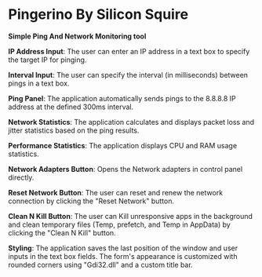 # Pingerino By Silicon Squire
**Simple Ping And Network Monitoring tool**


**IP Address Input**: The user can enter an IP address in a text box to specify the target IP for pinging.

**Interval Input**: The user can specify the interval (in milliseconds) between pings in a text box.

**Ping Panel**: The application automatically sends pings to the 8.8.8.8 IP address at the defined 300ms interval.

**Network Statistics**: The application calculates and displays packet loss and jitter statistics based on the ping results.

**Performance Statistics**: The application displays CPU and RAM usage statistics.

**Network Adapters Button**: Opens the Network adapters in control panel directly.

**Reset Network Button**: The user can reset and renew the network connection by clicking the "Reset Network" button.

**Clean N Kill Button**: The user can Kill unresponsive apps in the background and clean temporary files (Temp, prefetch, and Temp in AppData) by clicking the "Clean N Kill" button.

**Styling**: The application saves the last position of the window and user inputs in the text box fields. The form's appearance is customized with rounded corners using "Gdi32.dll" and a custom title bar.
